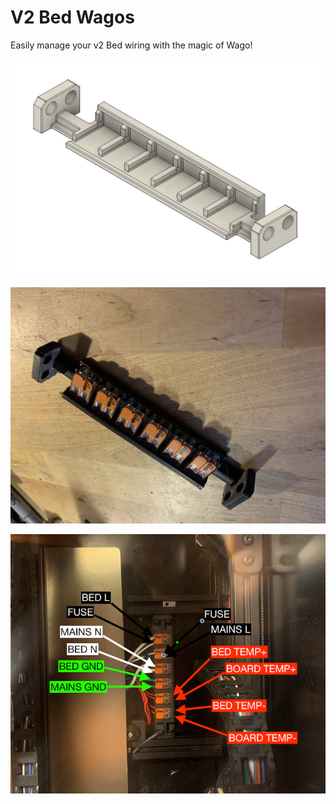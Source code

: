 # V2 Bed Wagos

Easily manage your v2 Bed wiring with the magic of Wago!

![cad image](./images/cad_image.jpg "cad image")

![print image](./images/IMG_6724.jpeg "print image")

![confusing wiring diagram](./images/confusing_wiring_diagram.png "confusing wiring diagram")
